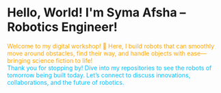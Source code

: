 
# Hello, World! I'm Syma Afsha – Robotics Engineer!

<div style="color: #FFA500; fontSize:20">
Welcome to my digital workshop! 🌟 Here, I build robots that can smoothly move around obstacles, find their way, and handle objects with ease—bringing science fiction to life!
</div>

<div style="color: #00BFFF;">
Thank you for stopping by! Dive into my repositories to see the robots of tomorrow being built today. Let’s connect to discuss innovations, collaborations, and the future of robotics.
</div>
